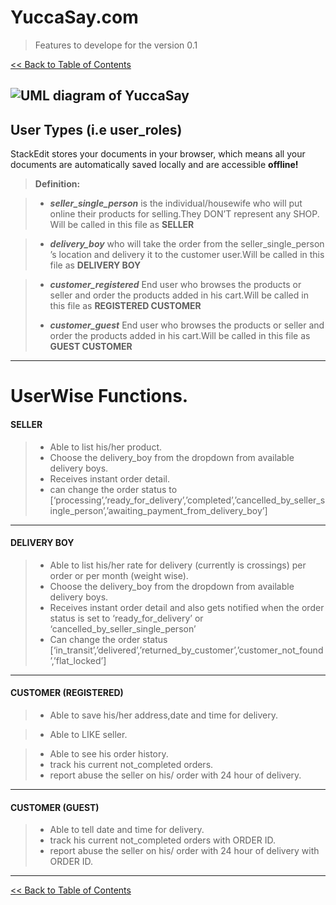YuccaSay.com 
===================
>Features to develope for the version 0.1

[<< Back to Table of Contents](readme.md)


![UML diagram of YuccaSay](http://i.imgur.com/L2aEVm4.png)
----------


User Types (i.e user_roles)
-------------

StackEdit stores your documents in your browser, which means all your documents are automatically saved locally and are accessible **offline!**

> **Definition:**

> - ***seller_single_person*** is the individual/housewife who will put online their products for selling.They DON’T represent any SHOP. Will be called in this file as **SELLER**

> - ***delivery_boy*** who will take the order from the seller_single_person ’s location and delivery it to the customer user.Will be called in this file as **DELIVERY BOY**

> - ***customer_registered***  End user who browses the products or seller and order the products added  in his cart.Will be called in this file as **REGISTERED CUSTOMER**
> 
> - ***customer_guest***  End user who browses the products or seller and order the products added  in his cart.Will be called in this file as **GUEST CUSTOMER**

---------- 

UserWise Functions.
=
#### SELLER
> - Able to list his/her product.
> - Choose the delivery_boy from the dropdown from available delivery boys.
> - Receives instant order detail.
> - can change the order status to [‘processing’,’ready_for_delivery’,’completed’,’cancelled_by_seller_single_person’,’awaiting_payment_from_delivery_boy’]

----------


#### DELIVERY BOY
> - Able to list his/her rate for delivery (currently is crossings) per order or per month (weight wise).
> - Choose the delivery_boy from the dropdown from available delivery boys.
> - Receives instant order detail and also gets notified when the order status is set to ‘ready_for_delivery’ or ‘cancelled_by_seller_single_person’
> - Can change the order status [‘in_transit’,’delivered’,’returned_by_customer’,’customer_not_found’,’flat_locked’]

----------

#### CUSTOMER (REGISTERED)
> - Able to save his/her address,date and time for delivery.

> - Able to LIKE seller.

> - Able to see his order history.
> - track his current not_completed orders.
> - report abuse the seller on his/ order with 24 hour of delivery.


----------

#### CUSTOMER (GUEST)
> - Able to tell date and time for delivery.
> - track his current not_completed orders with ORDER ID.
> - report abuse the seller on his/ order with 24 hour of delivery with ORDER ID.

----------
[<< Back to Table of Contents](readme.md)
